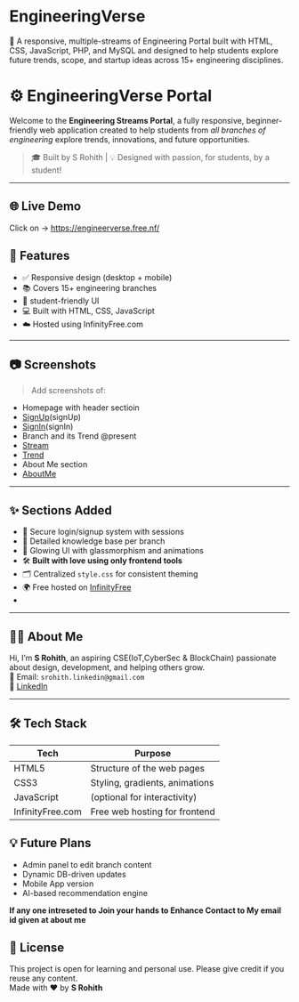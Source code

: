 # EngineeringVerse
🚀 A responsive, multiple-streams of Engineering Portal built with HTML, CSS, JavaScript, PHP, and MySQL and designed to help students explore future trends, scope, and startup ideas across 15+ engineering disciplines.

# ⚙️ EngineeringVerse Portal

Welcome to the **Engineering Streams Portal**, a fully responsive, beginner-friendly web application created to help students from *all branches of engineering* explore trends, innovations, and future opportunities.

> 🎓 Built by S Rohith | 💡 Designed with passion, for students, by a student!

---

## 🌐 Live Demo
Click on -> https://engineerverse.free.nf/
## 📌 Features

- ✅ Responsive design (desktop + mobile)
- 📚 Covers 15+ engineering branches
- 🧠 student-friendly UI
- 💻 Built with HTML, CSS, JavaScript
- ☁️ Hosted using  InfinityFree.com 

---


## 📷 Screenshots

> Add screenshots of:
- Homepage with header sectioin
- [SignUp](ttps://github.com/user-attachments/assets/b50b5bce-45c5-4d2c-8965-c01f532d91d1)(signUp)
- [SignIn](https://github.com/user-attachments/assets/deccc4c4-6262-4888-9e17-e4ce1c9e8a1d)(signIn)
- Branch and its Trend @present
- [Stream](https://github.com/user-attachments/assets/77293a66-18cc-47bc-ac80-d5e2342d094f)
- [Trend](https://github.com/user-attachments/assets/7b0436ab-e11b-4d30-8e90-5dea38e9ce9b)
- About Me section
- [AboutMe](https://github.com/user-attachments/assets/876127c6-ac4c-463c-b89d-eecc8f33cf47)

---

## ✨ Sections Added
- 🔐 Secure login/signup system with sessions
- 🧠 Detailed knowledge base per branch
- 🎨 Glowing UI with glassmorphism and animations
-  🛠️ **Built with love using only frontend tools**
- 🗂️ Centralized `style.css` for consistent theming
- 🌍 Free hosted on [InfinityFree](https://infinityfree.net)
- 
---

## 🙋‍♂️ About Me

Hi, I’m **S Rohith**, an aspiring CSE(IoT,CyberSec & BlockChain) passionate about design, development, and helping others grow.  
📧 Email: `srohith.linkedin@gmail.com`  
🔗 [LinkedIn](https://www.linkedin.com/in/rohith-s-0b845a313?utm_source=share&utm_campaign=share_via&utm_content=profile&utm_medium=android_app) 


---


## 🛠️ Tech Stack

| Tech     |       Purpose                     |
|------    |---------------------------------- |
| HTML5    | Structure of the web pages        |
| CSS3     | Styling, gradients, animations    |
| JavaScript | (optional for interactivity)    |
| InfinityFree.com | Free web hosting for frontend |

## 💡 Future Plans

- Admin panel to edit branch content
- Dynamic DB-driven updates
- Mobile App version
- AI-based recommendation engine

**If any one intreseted to Join your hands to Enhance Contact to My email id given at about me**

## 📜 License ##

This project is open for learning and personal use. Please give credit if you reuse any content.  
Made with ❤️ by **S Rohith**


